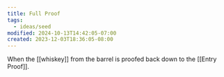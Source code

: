 ```yaml
---
title: Full Proof
tags:
  - ideas/seed
modified: 2024-10-13T14:42:05-07:00
created: 2023-12-03T18:36:05-08:00
---
```

When the [[whiskey]] from the barrel is proofed back down to the [[Entry Proof]].
